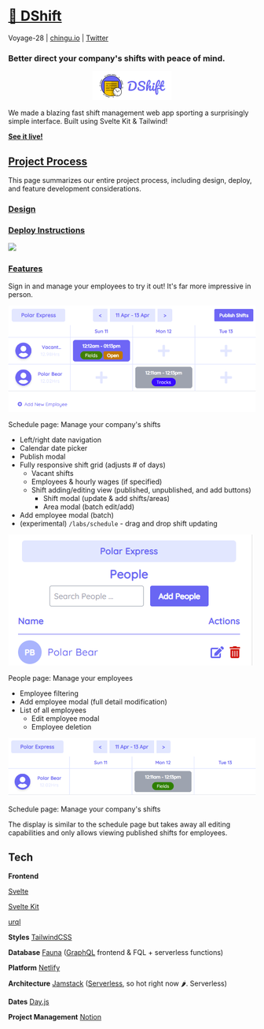 # [🚀 DShift](https://dshift.netlify.app/)

Voyage-28 | [chingu.io](https://chingu.io/) | [Twitter](https://twitter.com/ChinguCollabs)

### Better direct your company's shifts with peace of mind.

<a href="https://dshift.netlify.app/" target="_blank">
  <p align="center">
    <img alt="logo" src="static/images/README/logo.png">
  </p>
</a>

We made a blazing fast shift management web app sporting a surprisingly simple interface. Built using Svelte Kit & Tailwind!

**[See it live!](https://dshift.netlify.app/)**

## [Project Process](https://www.notion.so/Project-Process-DShift-Manager-MVP-34842eae7df6433c9fabc009394810db)

This page summarizes our entire project process, including design, deploy, and feature development considerations.

### [Design](https://www.notion.so/Project-Process-DShift-Manager-MVP-34842eae7df6433c9fabc009394810db)

### [Deploy Instructions](https://www.notion.so/Project-Process-DShift-Manager-MVP-34842eae7df6433c9fabc009394810db)

<a href="https://app.netlify.com/start/deploy?repository=https://github.com/chingu-voyages/v28-svelte-team-09">
  <img src="https://www.netlify.com/img/deploy/button.svg">
</a>

### [Features](https://www.notion.so/DShift-Features-101a9d8d6580408eac8ce6322122d907)

Sign in and manage your employees to try it out! It's far more impressive in person.

![schedule preview](static/images/README/schedule.png)

Schedule page: Manage your company's shifts

- Left/right date navigation
- Calendar date picker
- Publish modal
- Fully responsive shift grid (adjusts # of days)
  - Vacant shifts
  - Employees & hourly wages (if specified)
  - Shift adding/editing view (published, unpublished, and add buttons)
    - Shift modal (update & add shifts/areas)
    - Area modal (batch edit/add)
- Add employee modal (batch)
- (experimental) `/labs/schedule` - drag and drop shift updating

![people preview](static/images/README/people.png)

People page: Manage your employees

- Employee filtering
- Add employee modal (full detail modification)
- List of all employees
  - Edit employee modal
  - Employee deletion

![published preview](static/images/README/published.png)

Schedule page: Manage your company's shifts

The display is similar to the schedule page but takes away all editing capabilities and only allows viewing published shifts for employees.

## **Tech**

**Frontend**

[Svelte](https://svelte.dev/)

[Svelte Kit](https://kit.svelte.dev/docs)

[urql](https://formidable.com/open-source/urql/)

**Styles** [TailwindCSS](https://tailwindcss.com/)

**Database** [Fauna](https://fauna.com/) ([GraphQL](https://graphql.org/) frontend & FQL + serverless functions)

**Platform** [Netlify](https://www.netlify.com/)

**Architecture** [Jamstack](https://jamstack.org/) ([Serverless](https://serverless.css-tricks.com/), so hot right now 🌶. Serverless)

**Dates** [Day.js](https://day.js.org/)

**Project Management** [Notion](https://www.notion.so/)
